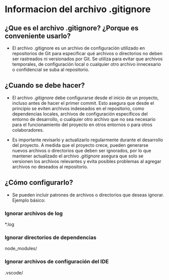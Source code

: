 # Informacion del archivo .gitignore
## ¿Que es el archivo .gitignore? ¿Porque es conveniente usarlo? 
- El archivo .gitignore es un archivo de configuración utilizado en repositorios de Git para especificar qué archivos o directorios no deben ser rastreados ni versionados por Git. Se utiliza para evitar que archivos temporales, de configuración local o cualquier otro archivo innecesario o confidencial se suba al repositorio.

## ¿Cuando se debe hacer?
- El archivo _.gitignore_ debe configurarse desde el inicio de un proyecto, incluso antes de hacer el primer commit. Esto asegura que desde el principio se eviten archivos indeseados en el repositorio, como dependencias locales, archivos de configuración específicos del entorno de desarrollo, o cualquier otro archivo que no sea necesario para el funcionamiento del proyecto en otros entornos o para otros colaboradores.

- Es importante revisarlo y actualizarlo regularmente durante el desarrollo del proyecto. A medida que el proyecto crece, pueden generarse nuevos archivos o directorios que deben ser ignorados, por lo que mantener actualizado el archivo _.gitignore_ asegura que solo se versionen los archivos relevantes y evita posibles problemas al agregar archivos no deseados al repositorio.
## ¿Cómo configurarlo?
- Se pueden incluir patrones de archivos o directorios que deseas ignorar. Ejemplo básico:
### Ignorar archivos de log
*.log

### Ignorar directorios de dependencias
node_modules/

### Ignorar archivos de configuración del IDE
.vscode/